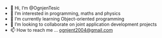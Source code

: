 - 👋 Hi, I’m @OgnjenTesic
- 👀 I’m interested in programming, maths and physics
- 🌱 I’m currently learning Object-oriented programming
- 💞️ I’m looking to collaborate on joint application development projects
- 📫 How to reach me ... ognjent2004@gmail.com

<!---
OgnjenTesic/OgnjenTesic is a ✨ special ✨ repository because its `README.md` (this file) appears on your GitHub profile.
You can click the Preview link to take a look at your changes.
--->
